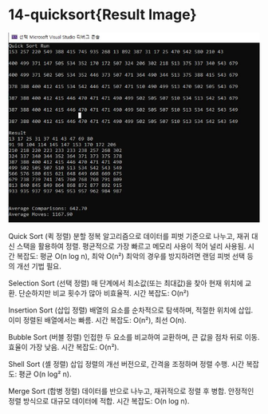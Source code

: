 # 14-quicksort{Result Image}
![](./출력결과.JPG)

Quick Sort (퀵 정렬)
분할 정복 알고리즘으로 데이터를 피벗 기준으로 나누고, 재귀 대신 스택을 활용하여 정렬.
평균적으로 가장 빠르고 메모리 사용이 적어 널리 사용됨.
시간 복잡도: 평균 O(n log n), 최악 O(n²) 
최악의 경우를 방지하려면 랜덤 피벗 선택 등의 개선 기법 필요.

Selection Sort (선택 정렬)
매 단계에서 최소값(또는 최대값)을 찾아 현재 위치에 교환.
단순하지만 비교 횟수가 많아 비효율적.
시간 복잡도: O(n²)

Insertion Sort (삽입 정렬)
배열의 요소를 순차적으로 탐색하며, 적절한 위치에 삽입.
이미 정렬된 배열에서는 빠름.
시간 복잡도: O(n²), 최선 O(n).

Bubble Sort (버블 정렬)
인접한 두 요소를 비교하여 교환하며, 큰 값을 점차 뒤로 이동.
효율이 가장 낮음.
시간 복잡도: O(n²).

Shell Sort (셸 정렬)
삽입 정렬의 개선 버전으로, 간격을 조정하며 정렬 수행.
시간 복잡도: 평균 O(n log² n).

Merge Sort (합병 정렬)
데이터를 반으로 나누고, 재귀적으로 정렬 후 병합.
안정적인 정렬 방식으로 대규모 데이터에 적합.
시간 복잡도: O(n log n).
